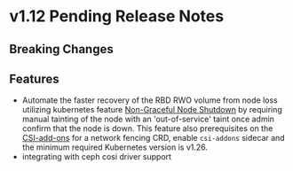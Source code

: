 # v1.12 Pending Release Notes

## Breaking Changes

## Features

- Automate the faster recovery of the RBD RWO volume from node loss utilizing kubernetes feature [Non-Graceful Node Shutdown](https://kubernetes.io/blog/2022/12/16/kubernetes-1-26-non-graceful-node-shutdown-beta/) by requiring manual tainting of the node with an 'out-of-service' taint once admin confirm that the node is down. This feature also prerequisites on the [CSI-add-ons](https://rook.github.io/docs/rook/latest/Storage-Configuration/Ceph-CSI/ceph-csi-drivers/?h=csiaddons#csi-addons-controller) for a network fencing CRD, enable `csi-addons` sidecar and the minimum required Kubernetes version is v1.26.
- integrating with ceph cosi driver support
